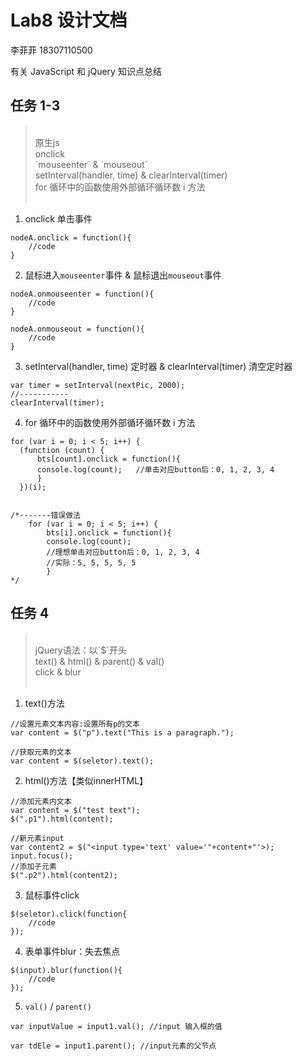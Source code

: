 # Lab8 设计文档

李菲菲 18307110500

有关 JavaScript 和 jQuery 知识点总结

## 任务 1-3

> <br>
> 原生js<br>
> onclick <br>
> `mouseenter` & `mouseout`<br>
> setInterval(handler, time)  & clearInterval(timer) <br>
> for 循环中的函数使用外部循环循环数 i 方法<br>
> <br>

1. onclick 单击事件

```
nodeA.onclick = function(){
    //code
}

```

2. 鼠标进入`mouseenter`事件 & 鼠标退出`mouseout`事件

```
nodeA.onmouseenter = function(){
    //code
}

nodeA.onmouseout = function(){
    //code
}
```

3. setInterval(handler, time) 定时器 & clearInterval(timer) 清空定时器

```
var timer = setInterval(nextPic, 2000);
//-----------
clearInterval(timer);
```

4. for 循环中的函数使用外部循环循环数 i 方法

```
for (var i = 0; i < 5; i++) {
  (function (count) {
      bts[count].onclick = function(){
      console.log(count);   //单击对应button后：0, 1, 2, 3, 4
      }
  })(i);


/*-------错误做法
    for (var i = 0; i < 5; i++) {
        bts[i].onclick = function(){
        console.log(count);
        //理想单击对应button后：0, 1, 2, 3, 4
        //实际：5, 5, 5, 5, 5
        }
*/
```

## 任务 4

> <br>
> jQuery语法：以`$`开头<br>
> text() & html() & parent() & val()<br>
> click & blur<br>
> <br>


1. text()方法
```
//设置元素文本内容:设置所有p的文本
var content = $("p").text("This is a paragraph.");

//获取元素的文本
var content = $(seletor).text();
```

2. html()方法【类似innerHTML】

```
//添加元素内文本
var content = $("test text");
$(".p1").html(content);

//新元素input
var content2 = $("<input type='text' value='"+content+"'>); 
input.focus();
//添加子元素
$(".p2").html(content2);
```

3. 鼠标事件click 
```
$(seletor).click(function{
    //code
});
```
4. 表单事件blur：失去焦点
```
$(input).blur(function(){
    //code
});
```

5. `val()` / `parent()`
```
var inputValue = input1.val(); //input 输入框的值

var tdEle = input1.parent(); //input元素的父节点
```